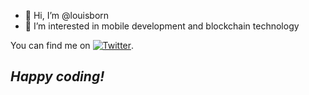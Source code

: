 - 👋 Hi, I’m @louisborn
- 👀 I’m interested in mobile development and blockchain technology

You can find me on [![Twitter][1.2]][1].

## _Happy coding!_

[1.2]: http://i.imgur.com/wWzX9uB.png
[1]: https://twitter.com/louisborn_dev
